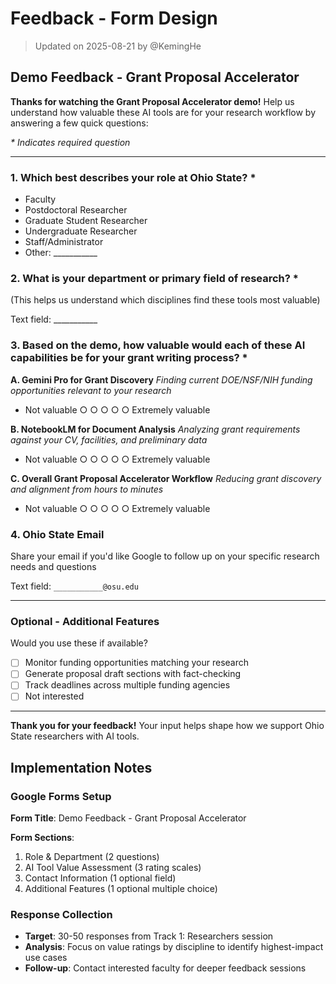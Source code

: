 # Feedback - Form Design

> Updated on 2025-08-21 by @KemingHe

## Demo Feedback - Grant Proposal Accelerator

**Thanks for watching the Grant Proposal Accelerator demo!** Help us understand how valuable these AI tools are for your research workflow by answering a few quick questions:

_\* Indicates required question_

---

### 1. Which best describes your role at Ohio State? *

- Faculty
- Postdoctoral Researcher  
- Graduate Student Researcher
- Undergraduate Researcher
- Staff/Administrator
- Other: ___________

### 2. What is your department or primary field of research? *

(This helps us understand which disciplines find these tools most valuable)

Text field: ___________

### 3. Based on the demo, how valuable would each of these AI capabilities be for your grant writing process? *

**A. Gemini Pro for Grant Discovery**
_Finding current DOE/NSF/NIH funding opportunities relevant to your research_

- Not valuable ○ ○ ○ ○ ○ Extremely valuable

**B. NotebookLM for Document Analysis**
_Analyzing grant requirements against your CV, facilities, and preliminary data_

- Not valuable ○ ○ ○ ○ ○ Extremely valuable

**C. Overall Grant Proposal Accelerator Workflow**
_Reducing grant discovery and alignment from hours to minutes_

- Not valuable ○ ○ ○ ○ ○ Extremely valuable

### 4. Ohio State Email

Share your email if you'd like Google to follow up on your specific research needs and questions

Text field: `___________@osu.edu`

---

### Optional - Additional Features

Would you use these if available?

- [ ] Monitor funding opportunities matching your research
- [ ] Generate proposal draft sections with fact-checking
- [ ] Track deadlines across multiple funding agencies
- [ ] Not interested

---

**Thank you for your feedback!** Your input helps shape how we support Ohio State researchers with AI tools.

## Implementation Notes

### Google Forms Setup

**Form Title**: Demo Feedback - Grant Proposal Accelerator

**Form Sections**:

1. Role & Department (2 questions)
2. AI Tool Value Assessment (3 rating scales)  
3. Contact Information (1 optional field)
4. Additional Features (1 optional multiple choice)

### Response Collection

- **Target**: 30-50 responses from Track 1: Researchers session
- **Analysis**: Focus on value ratings by discipline to identify highest-impact use cases
- **Follow-up**: Contact interested faculty for deeper feedback sessions
